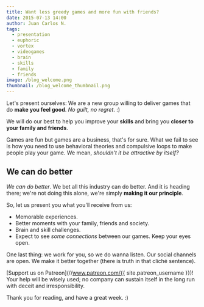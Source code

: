 ```yaml
---
title: Want less greedy games and more fun with friends?
date: 2015-07-13 14:00
author: Juan Carlos N.
tags:
  - presentation
  - euphoric
  - vortex
  - videogames
  - brain
  - skills
  - family
  - friends
image: /blog_welcome.png
thumbnail: /blog_welcome_thumbnail.png
---
```

Let's present ourselves: We are a new group willing to deliver games that do **make you feel good**. *No guilt, no regret*. :)

We will do our best to help you improve your **skills** and bring you **closer to your family and friends**.

Games are fun but games are a business, that's for sure. What we fail to see is how you need to use behavioral theories and compulsive loops to make people play your game. We mean, *shouldn't it be attractive by itself?*

## We can do better

*We can do better*. We bet all this industry can do better. And it is heading there; we're not doing this alone, we're simply **making it our principle**.

So, let us present you what you'll receive from us:

- Memorable experiences.
- Better moments with your family, friends and society.
- Brain and skill challenges.
- Expect to see *some connections* between our games. Keep your eyes open.

One last thing: we work for you, so we do wanna listen. Our social channels are open. We make it better together (there is truth in that cliché sentence).

[Support us on Patreon](//www.patreon.com/{{ site.patreon_username }})! Your help will be wisely used; no company can sustain itself in the long run with deceit and irresponsibility.

Thank you for reading, and have a great week. :)
